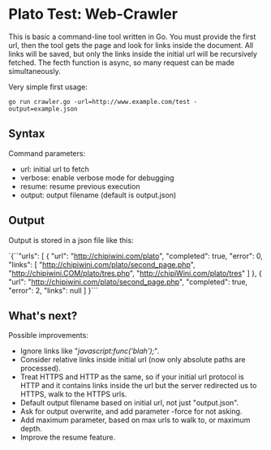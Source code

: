 # Plato Test: Web-Crawler

This is basic a command-line tool written in Go. You must provide the first url, then the tool gets the page and look for links inside the document. All links will be saved, but only the links inside the initial url will be recursively fetched. The fecth function is async, so many request can be made simultaneously.

Very simple first usage:

`go run crawler.go -url=http://www.example.com/test -output=example.json`

## Syntax

Command parameters:

- url: initial url to fetch
- verbose: enable verbose mode for debugging
- resume: resume previous execution
- output: output filename (default is output.json)

## Output

Output is stored in a json file like this:

`{``"urls": [
  {
   "url": "http://chipiwini.com/plato",
   "completed": true,
   "error": 0,
   "links": [
    "http://chipiwini.com/plato/second_page.php",
    "http://chipiwini.COM/plato/tres.php",
    "http://chipiWini.com/plato/tres"
   ]
  },
  {
   "url": "http://chipiwini.com/plato/second_page.php",
   "completed": true,
   "error": 2,
   "links": null 
 ]
}```

## What's next?

Possible improvements:

- Ignore links like "*javascript:func('blah');*".
- Consider relative links inside initial url (now only absolute paths are processed).
- Treat HTTPS and HTTP as the same, so if your initial url protocol is HTTP and it contains links inside the url but the server redirected us to HTTPS, walk to the HTTPS urls.
- Default output filename based on initial url, not just "output.json".
- Ask for output overwrite, and add parameter -force for not asking.
- Add maximum parameter, based on max urls to walk to, or maximum depth.
- Improve the resume feature.